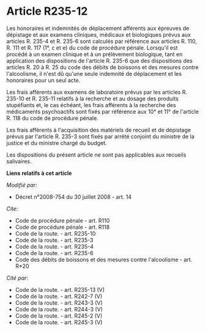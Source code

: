 # Article R235-12

Les honoraires et indemnités de déplacement afférents aux épreuves de dépistage et aux examens cliniques, médicaux et
biologiques prévus aux articles R. 235-4 et R. 235-6 sont calculés par référence aux articles R. 110, R. 111 et R. 117 (1°, c
et e) du code de procédure pénale. Lorsqu'il est procédé à un examen clinique et à un prélèvement biologique, tant en
application des dispositions de l'article R. 235-6 que des dispositions des articles R. 20 à R. 25 du code des débits de
boissons et des mesures contre l'alcoolisme, il n'est dû qu'une seule indemnité de déplacement et les honoraires pour un seul
acte. 

Les frais afférents aux examens de laboratoire prévus par les articles R. 235-10 et R. 235-11 relatifs à la recherche et au
dosage des produits stupéfiants et, le cas échéant, les frais afférents à la recherche des médicaments psychoactifs sont
fixés par référence aux 10° et 11° de l'article R. 118 du code de procédure pénale. 

Les frais afférents à l'acquisition des matériels de recueil et de dépistage prévus par l'article R. 235-3 sont fixés par
arrêté conjoint du ministre de la justice et du ministre chargé du budget. 

Les dispositions du présent article ne sont pas applicables aux recueils salivaires.

**Liens relatifs à cet article**

_Modifié par_:

  - Décret n°2008-754 du 30 juillet 2008 - art. 14

_Cite_:

  - Code de procédure pénale - art. R110
  - Code de procédure pénale - art. R118
  - Code de la route. - art. R235-10
  - Code de la route. - art. R235-3
  - Code de la route. - art. R235-4
  - Code de la route. - art. R235-6
  - Code des débits de boissons et des mesures contre l'alcoolisme - art. R*20

_Cité par_:

  - Code de la route. - art. R235-13 (V)
  - Code de la route. - art. R242-7 (V)
  - Code de la route. - art. R243-3 (V)
  - Code de la route. - art. R244-3 (V)
  - Code de la route. - art. R245-2 (V)
  - Code de la route. - art. R245-3 (V)
